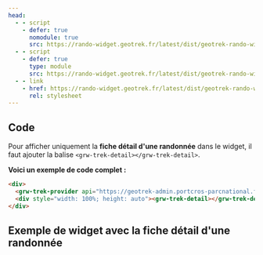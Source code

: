 ```yaml
---
head:
  - - script
    - defer: true
      nomodule: true
      src: https://rando-widget.geotrek.fr/latest/dist/geotrek-rando-widget/geotrek-rando-widget.js
  - - script
    - defer: true
      type: module
      src: https://rando-widget.geotrek.fr/latest/dist/geotrek-rando-widget/geotrek-rando-widget.esm.js
  - - link
    - href: https://rando-widget.geotrek.fr/latest/dist/geotrek-rando-widget/geotrek-rando-widget.css
      rel: stylesheet
---
```


## Code

Pour afficher uniquement la **fiche détail d'une randonnée** dans le widget, il faut ajouter la balise `<grw-trek-detail></grw-trek-detail>`.

**Voici un exemple de code complet :**

```html
<div>
  <grw-trek-provider api="https://geotrek-admin.portcros-parcnational.fr/api/v2/" languages="fr" trek-id="690"></grw-trek-provider>
  <div style="width: 100%; height: auto"><grw-trek-detail></grw-trek-detail></div>
</div>
```

## Exemple de widget avec la fiche détail d'une randonnée

<ClientOnly>
  <div>
    <grw-trek-provider api="https://geotrek-admin.portcros-parcnational.fr/api/v2/" languages="fr" trek-id="690"></grw-trek-provider>
    <div style="width: 100%; height: auto"><grw-trek-detail></grw-trek-detail></div>
  </div>
</ClientOnly>
